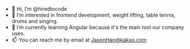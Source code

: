 - 👋 Hi, I’m @hiredtocode
- 👀 I’m interested in frontend development, weight lifting, table tennis, drums and singing.
- 🌱 I’m currently learning Angular because it's the main tool our company uses.
- 📫 You can reach me by email at JasonHan@kakao.com

